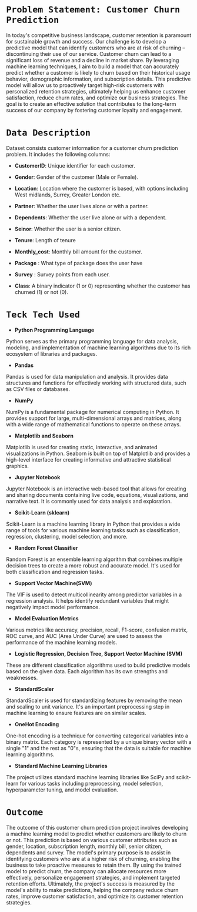 # `Problem Statement: Customer Churn Prediction`

In today's competitive business landscape, customer retention is paramount for sustainable growth and success. Our challenge is to develop a predictive model that can identify customers who are at risk of churning – discontinuing their use of our service. Customer churn can lead to a significant loss of revenue and a decline in market share. By leveraging machine learning techniques, I aim to build a model that can accurately predict whether a customer is likely to churn based on their historical usage behavior, demographic information, and subscription details. This predictive model will allow us to proactively target high-risk customers with personalized retention strategies, ultimately helping us enhance customer satisfaction, reduce churn rates, and optimize our business strategies. The goal is to create an effective solution that contributes to the long-term success of our company by fostering customer loyalty and engagement.

# `Data Description`
Dataset consists customer information for a customer churn prediction problem. It includes the following columns:

* **CustomerID**: Unique identifier for each customer.
  

* **Gender**: Gender of the customer (Male or Female).


* **Location**: Location where the customer is based, with options including West midlands, Surrey, Greater London etc.
  

* **Partner**: Whether the user lives alone or with a partner.


* **Dependents**: Whether the user live alone or with a dependent.


* **Seinor**: Whether the user is a senior citizen.
  

* **Tenure**: Length of tenure


* **Monthly_cost**: Monthly bill amount for the customer.

* **Package** : What type of package does the user have

* **Survey** : Survey points from each user.

* **Class**: A binary indicator (1 or 0) representing whether the customer has churned (1) or not (0).

# `Teck Tech Used`
* **Python Programming Language**

Python serves as the primary programming language for data analysis, modeling, and implementation of machine learning algorithms due to its rich ecosystem of libraries and packages.

* **Pandas**

Pandas is used for data manipulation and analysis. It provides data structures and functions for effectively working with structured data, such as CSV files or databases.

* **NumPy**

NumPy is a fundamental package for numerical computing in Python. It provides support for large, multi-dimensional arrays and matrices, along with a wide range of mathematical functions to operate on these arrays.

* **Matplotlib and Seaborn**

Matplotlib is used for creating static, interactive, and animated visualizations in Python. Seaborn is built on top of Matplotlib and provides a high-level interface for creating informative and attractive statistical graphics.

* **Jupyter Notebook**

Jupyter Notebook is an interactive web-based tool that allows for creating and sharing documents containing live code, equations, visualizations, and narrative text. It is commonly used for data analysis and exploration.

* **Scikit-Learn (sklearn)**

Scikit-Learn is a machine learning library in Python that provides a wide range of tools for various machine learning tasks such as classification, regression, clustering, model selection, and more.

* **Random Forest Classifier**

Random Forest is an ensemble learning algorithm that combines multiple decision trees to create a more robust and accurate model. It's used for both classification and regression tasks.


* **Support Vector Machine(SVM)**

The VIF is used to detect multicollinearity among predictor variables in a regression analysis. It helps identify redundant variables that might negatively impact model performance.


* **Model Evaluation Metrics**

Various metrics like accuracy, precision, recall, F1-score, confusion matrix, ROC curve, and AUC (Area Under Curve) are used to assess the performance of the machine learning models.


* **Logistic Regression, Decision Tree, Support Vector Machine (SVM)**

These are different classification algorithms used to build predictive models based on the given data. Each algorithm has its own strengths and weaknesses.


* **StandardScaler**

StandardScaler is used for standardizing features by removing the mean and scaling to unit variance. It's an important preprocessing step in machine learning to ensure features are on similar scales.


* **OneHot Encoding**

One-hot encoding is a technique for converting categorical variables into a binary matrix. Each category is represented by a unique binary vector with a single "1" and the rest as "0"s, ensuring that the data is suitable for machine learning algorithms.



* **Standard Machine Learning Libraries**

The project utilizes standard machine learning libraries like SciPy and scikit-learn for various tasks including preprocessing, model selection, hyperparameter tuning, and model evaluation.


# `Outcome`
The outcome of this customer churn prediction project involves developing a machine learning model to predict whether customers are likely to churn or not. This prediction is based on various customer attributes such as gender, location, subscription length, monthly bill, senior citizen, dependents and survey. The model's primary purpose is to assist in identifying customers who are at a higher risk of churning, enabling the business to take proactive measures to retain them. By using the trained model to predict churn, the company can allocate resources more effectively, personalize engagement strategies, and implement targeted retention efforts. Ultimately, the project's success is measured by the model's ability to make predictions, helping the company reduce churn rates, improve customer satisfaction, and optimize its customer retention strategies.
